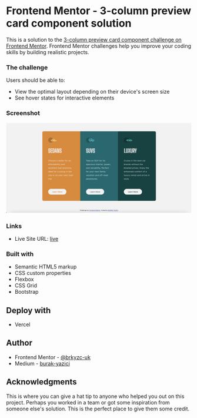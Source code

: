 # Frontend Mentor - 3-column preview card component solution

This is a solution to the [3-column preview card component challenge on Frontend Mentor](https://www.frontendmentor.io/challenges/3column-preview-card-component-pH92eAR2-). Frontend Mentor challenges help you improve your coding skills by building realistic projects. 


### The challenge

Users should be able to:

- View the optimal layout depending on their device's screen size
- See hover states for interactive elements

### Screenshot

![](./screenshot.png)


### Links

- Live Site URL: [live](https://3-column-card-component-bootstrap-flexbox.vercel.app/)


### Built with

- Semantic HTML5 markup
- CSS custom properties
- Flexbox
- CSS Grid
- Bootstrap

## Deploy with

- Vercel


## Author


- Frontend Mentor - [@brkyzc-uk](https://www.frontendmentor.io/profile/brkyzc-uk)
- Medium - [burak-yazici](https://burak-yazici.medium.com/)


## Acknowledgments

This is where you can give a hat tip to anyone who helped you out on this project. Perhaps you worked in a team or got some inspiration from someone else's solution. This is the perfect place to give them some credit.


